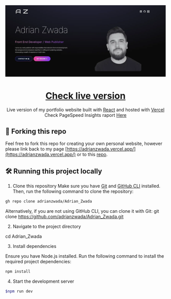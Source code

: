 <div align="center">
  <img alt="Logo" src="https://github.com/adrianzwada/Adrian_Zwada/blob/main/src/assets/Hero-Section.webp" width="1000" />
</div>
<h1 align="center">
 <a href="https://adrianzwada.vercel.app/" target="_blank">Check live version</a>
</h1>
<p align="center">
  Live version of my portfolio website built with <a href="https://react.dev/" target="_blank">React</a> and hosted with <a href="https://vercel.com/" target="_blank">Vercel</a>
  Check PageSpeed Insights raport <a href="https://pagespeed.web.dev/analysis/https-adrianzwada-vercel-app/juezzojrsg?form_factor=mobile" target="_blank">Here</a>
</p>


## 🚨 Forking this repo

  Feel free to fork this repo for creating your own personal website, however please link back to my page [https://adrianzwada.vercel.app/](https://adrianzwada.vercel.app/) or to this [repo](https://github.com/adrianzwada/Adrian_Zwada).

## 🛠 Running this project locally

1. Clone this repository
Make sure you have [Git](https://git-scm.com/) and [GitHub CLI](https://cli.github.com/) installed. Then, run the following command to clone the repository:

  ```sh
  gh repo clone adrianzwada/Adrian_Zwada
  ```

  Alternatively, if you are not using GitHub CLI, you can clone it with Git:
  git clone https://github.com/adrianzwada/Adrian_Zwada.git

2. Navigate to the project directory

  cd Adrian_Zwada

3. Install dependencies

  Ensure you have Node.js installed. Run the following command to install the required project dependencies:

  ```sh
  npm install
  ```

4. Start the development server

  ```sh
  $npm run dev
  ```

